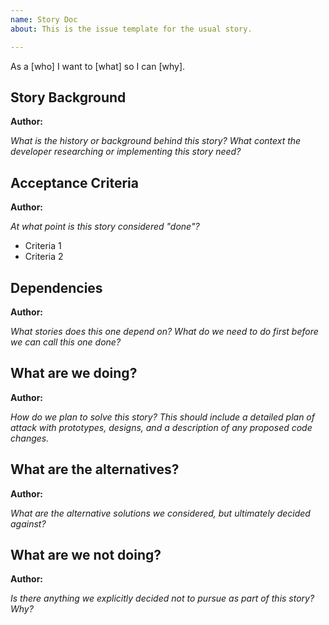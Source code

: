 ```yaml
---
name: Story Doc
about: This is the issue template for the usual story.

---
```


As a [who] I want to [what] so I can [why].

## Story Background
**Author:**

*What is the history or background behind this story?  What context the developer researching or implementing this story need?*

## Acceptance Criteria
**Author:**

*At what point is this story considered "done"?*

- Criteria 1
- Criteria 2

## Dependencies
**Author:**

*What stories does this one depend on?  What do we need to do first before we can call this one done?*

## What are we doing?
**Author:**

*How do we plan to solve this story? This should include a detailed plan of attack with prototypes, designs, and a description of any proposed code changes.*

## What are the alternatives?
**Author:**

*What are the alternative solutions we considered, but ultimately decided against?*

## What are we not doing?
**Author:**

*Is there anything we explicitly decided not to pursue as part of this story?  Why?*
